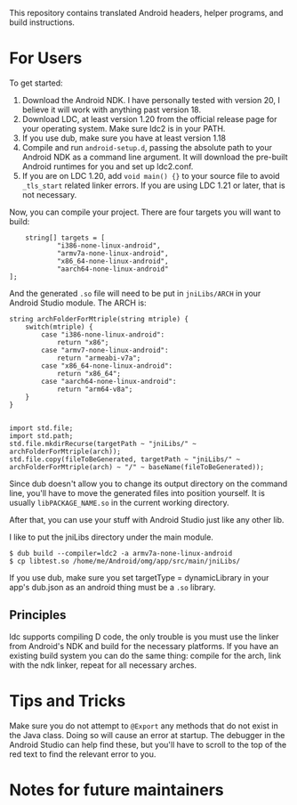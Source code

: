 This repository contains translated Android headers, helper programs,
and build instructions.

# For Users

To get started:

1. Download the Android NDK. I have personally tested with version 20, I believe it will work with anything past version 18.
2. Download LDC, at least version 1.20 from the official release page for your operating system. Make sure ldc2 is in your PATH.
3. If you use dub, make sure you have at least version 1.18
4. Compile and run `android-setup.d`, passing the absolute path to your Android NDK as a command line argument. It will download the pre-built Android runtimes for you and set up ldc2.conf.
5. If you are on LDC 1.20, add `void main() {}` to your source file to avoid `_tls_start` related linker errors. If you are using LDC 1.21 or later, that is not necessary.

Now, you can compile your project. There are four targets you will want to build:

        string[] targets = [
                "i386-none-linux-android",
                "armv7a-none-linux-android",
                "x86_64-none-linux-android",
                "aarch64-none-linux-android"
	];

And the generated `.so` file will need to be put in `jniLibs/ARCH` in your Android Studio module. The ARCH is:

	string archFolderForMtriple(string mtriple) {
		switch(mtriple) {
			case "i386-none-linux-android":
				return "x86";
			case "armv7-none-linux-android":
				return "armeabi-v7a";
			case "x86_64-none-linux-android":
				return "x86_64";
			case "aarch64-none-linux-android":
				return "arm64-v8a";
		}
	}


	import std.file;
	import std.path;
	std.file.mkdirRecurse(targetPath ~ "jniLibs/" ~ archFolderForMtriple(arch));
	std.file.copy(fileToBeGenerated, targetPath ~ "jniLibs/" ~ archFolderForMtriple(arch) ~ "/" ~ baseName(fileToBeGenerated));

Since dub doesn't allow you to change its output directory on the command line, you'll have to move
the generated files into position yourself. It is usually `libPACKAGE_NAME.so` in the current working directory.

After that, you can use your stuff with Android Studio just like any other lib.

I like to put the jniLibs directory under the main module.

    $ dub build --compiler=ldc2 -a armv7a-none-linux-android
    $ cp libtest.so /home/me/Android/omg/app/src/main/jniLibs/

If you use dub, make sure you set targetType = dynamicLibrary in your app's dub.json as an android thing must be a `.so` library.

## Principles

ldc supports compiling D code, the only trouble is you must use the linker from
Android's NDK and build for the necessary platforms. If you have an existing
build system you can do the same thing: compile for the arch, link with the ndk
linker, repeat for all necessary arches.

# Tips and Tricks

Make sure you do not attempt to `@Export` any methods that do not exist in the Java
class. Doing so will cause an error at startup. The debugger in the Android Studio
can help find these, but you'll have to scroll to the top of the red text to find
the relevant error to you.

# Notes for future maintainers

